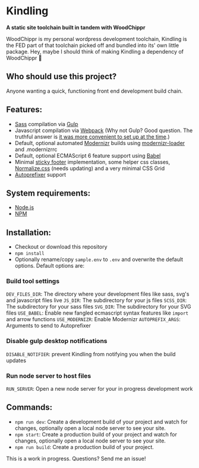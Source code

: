 # **Kindling**

**A static site toolchain built in tandem with WoodChippr**

WoodChippr is my personal wordpress development toolchain, Kindling is the FED part of that toolchain picked off and bundled into its' own little package. Hey, maybe I should think of making Kindling a dependency of WoodChippr 🤔

## **Who should use this project?**

Anyone wanting a quick, functioning front end development build chain.

## Features:
- [Sass](http://sass-lang.com/) compilation via [Gulp](https://gulpjs.com/)
- Javascript compilation via [Webpack](https://webpack.js.org) (Why not Gulp? Good question. The truthful answer is [it was more convenient to set up at the time](https://stackoverflow.com/questions/34594183/preserving-sourcemaps-when-merging-js-streams-to-concat-lib-dependencies-with-b).)
- Default, optional automated [Modernizr](https://modernizr.com/) builds using [modernizr-loader](https://www.npmjs.com/package/modernizr-loader) and .modernizrrc
- Default, optional ECMAScript 6 feature support using [Babel](https://babeljs.io/)
- Minimal [sticky footer](https://philipwalton.github.io/solved-by-flexbox/demos/sticky-footer/) implementation, some helper css classes, [Normalize.css](https://necolas.github.io/normalize.css/) (needs updating) and a very minimal CSS Grid
- [Autoprefixer](https://github.com/postcss/autoprefixer) support

## System requirements:

- [Node.js](https://nodejs.org/en/)
- [NPM](https://www.npmjs.com/)

## Installation:

- Checkout or download this repository
- `npm install`
- Optionally rename/copy `sample.env` to `.env` and overwrite the default options. Default options are:

### Build tool settings
`DEV_FILES_DIR`: The directory where your development files like sass, svg's and javascript files live
`JS_DIR`: The subdirectory for your js files
`SCSS_DIR`: The subdirectory for your sass files
`SVG_DIR`: The subdirectory for your SVG files
`USE_BABEL`: Enable new fangled ecmascript syntax features like `import` and arrow functions
`USE_MODERNIZR`: Enable Modernizr
`AUTOPREFIX_ARGS`: Arguments to send to Autoprefixer

### Disable gulp desktop notifications
`DISABLE_NOTIFIER`: prevent Kindling from notifying you when the build updates

### Run node server to host files
`RUN_SERVER`: Open a new node server for your in progress development work

## Commands:

- `npm run dev`: Create a development build of your project and watch for changes, optionally open a local node server to see your site.
- `npm start`: Create a production build of your project and watch for changes, optionally open a local node server to see your site.
- `npm run build`: Create a production build of your project.

This is a work in progress. Questions? Send me an issue!
